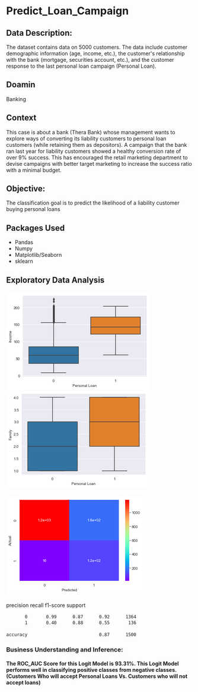 # Predict_Loan_Campaign
## Data Description:
The dataset contains data on 5000 customers. The data include customer demographic information (age, income, etc.), the customer's relationship with the bank 
(mortgage, securities account, etc.), and the customer response to the last personal loan campaign (Personal Loan).
## Doamin
Banking
## Context
This case is about a bank (Thera Bank) whose management wants to explore ways of converting its liability customers to personal loan customers (while retaining them as depositors). A campaign that the bank ran last year for liability customers showed a healthy conversion rate of over 9% success. 
This has encouraged the retail marketing department to devise campaigns with better target marketing to increase the success ratio with a minimal budget.
## Objective:
The classification goal is to predict the likelihood of a liability customer buying personal loans
## Packages Used
* Pandas
* Numpy
* Matplotlib/Seaborn
* sklearn
## Exploratory Data Analysis

### ![Personal Loan Vs. Annual Income ($000)](/Images/pic1.png)        ![Personal Loan Vs. Family Size](/Images/pic2.png)
### ![Confusion Matrix](/Images/pic3.png)

 precision    recall  f1-score   support

           0       0.99      0.87      0.92      1364
           1       0.40      0.88      0.55       136

    accuracy                           0.87      1500
 
 ### Business Understanding and Inference:
 
 #### The ROC_AUC Score for this Logit Model is 93.31%. This Logit Model performs well in classifying positive classes from negative classes. (Customers Who will accept Personal Loans Vs. Customers who will not accept loans)
